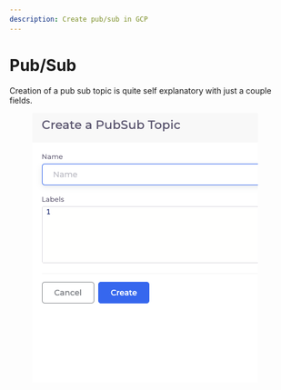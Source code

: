 ```yaml
---
description: Create pub/sub in GCP
---
```


# Pub/Sub

Creation of a pub sub topic is quite self explanatory with just a couple fields.

<div align="left">

<figure><img src="../../.gitbook/assets/image (1) (1) (1).png" alt=""><figcaption></figcaption></figure>

</div>



